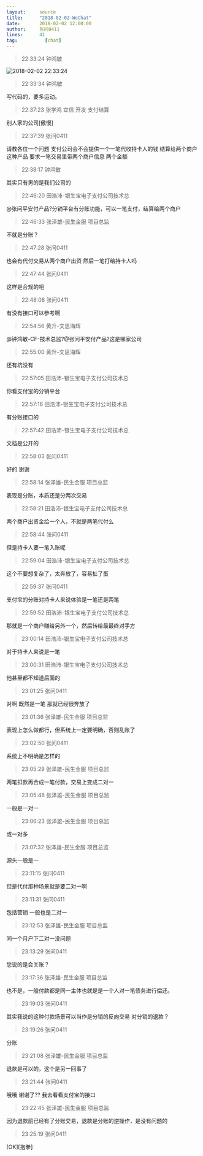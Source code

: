 ```yaml
---
layout:     source 
title:      "2018-02-02-WeChat"
date:       2018-02-02 12:00:00
author:     张问0411
lines:      41 
tag:		  [chat]
---
```

> 22:33:24  钟鸿敏  
   
![2018-02-02 22:33:24](http://static.cocolian.org/img/20180202_223324.png) 
   
> 22:33:34  钟鸿敏  
   
写代码的，要多运动。  
   
> 22:37:23  张学鸿 宜信 开发 支付结算   
   
别人家的公司[傲慢]  
   
> 22:37:39  张问0411  
   
请教各位一个问题 支付公司会不会提供一个一笔代收持卡人的钱 结算给两个商户 这种产品 要求一笔交易里带两个商户信息 两个金额  
   
> 22:38:17  钟鸿敏  
   
其实只有男的是我们公司的  
   
> 22:46:20  田浩沛-银生宝电子支付公司技术总  
   
@张问平安付产品?分销平台有分账功能，可以一笔支付，结算给两个商户  
   
> 22:46:33  张泽雄-民生金服 项目总监  
   
不就是分账？  
   
> 22:47:28  张问0411  
   
也会有代付交易从两个商户出资 然后一笔打给持卡人吗  
   
> 22:47:44  张问0411  
   
这样是合规的吧  
   
> 22:48:08  张问0411  
   
有没有接口可以参考啊  
   
> 22:54:56  黄升-文思海辉   
   
@钟鸿敏-CF-技术总监?@张问平安付产品?这是哪家公司  
   
> 22:55:00  黄升-文思海辉   
   
还有坑没有  
   
> 22:57:05  田浩沛-银生宝电子支付公司技术总  
   
你看支付宝的分销平台  
   
> 22:57:16  田浩沛-银生宝电子支付公司技术总  
   
有分账接口的  
   
> 22:57:42  田浩沛-银生宝电子支付公司技术总  
   
文档是公开的  
   
> 22:58:03  张问0411  
   
好的 谢谢  
   
> 22:58:14  张泽雄-民生金服 项目总监  
   
表现是分账，本质还是分两次交易  
   
> 22:58:21  田浩沛-银生宝电子支付公司技术总  
   
两个商户出资金给一个人，不就是两笔代付么  
   
> 22:58:44  张问0411  
   
但是持卡人要一笔入账呢  
   
> 22:59:04  田浩沛-银生宝电子支付公司技术总  
   
这个不要想复杂了，太奔放了，容易扯了蛋  
   
> 22:59:37  张问0411  
   
支付宝的分账对持卡人来说体验是一笔还是两笔  
   
> 22:59:52  田浩沛-银生宝电子支付公司技术总  
   
那就是一个商户赚给另外一个，然后转给最最终对手方  
   
> 23:00:14  田浩沛-银生宝电子支付公司技术总  
   
对于持卡人来说是一笔  
   
> 23:00:31  田浩沛-银生宝电子支付公司技术总  
   
他甚至都不知道后面的  
   
> 23:01:25  张问0411  
   
对啊 既然是一笔 那就已经很奔放了  
   
> 23:01:36  张泽雄-民生金服 项目总监  
   
表现上怎么做都行，但系统上一定要明确，否则乱账了  
   
> 23:02:50  张问0411  
   
系统上不明确是怎样的  
   
> 23:05:29  张泽雄-民生金服 项目总监  
   
两笔扣款再合成一笔付款，交易上变成二对一  
   
> 23:05:48  张泽雄-民生金服 项目总监  
   
一般是一对一  
   
> 23:06:23  张泽雄-民生金服 项目总监  
   
或一对多  
   
> 23:07:32  张泽雄-民生金服 项目总监  
   
源头一般是一  
   
> 23:11:15  张问0411  
   
但是代付那种场景就是要二对一啊  
   
> 23:11:31  张问0411  
   
包括营销 一般也是二对一  
   
> 23:12:53  张泽雄-民生金服 项目总监  
   
同一个月户下二对一没问题  
   
> 23:13:29  张问0411  
   
您说的是会关账？  
   
> 23:17:36  张泽雄-民生金服 项目总监  
   
也不是，一般付款都是同一主体也就是是一个人对一笔债务进行偿还。  
   
> 23:19:03  张问0411  
   
其实我说的这种付款场景可以当作是分销的反向交易 对分销的退款？  
   
> 23:19:26  张问0411  
   
分账  
   
> 23:21:08  张泽雄-民生金服 项目总监  
   
退款是可以的，这个是另一回事了  
   
> 23:21:44  张问0411  
   
哦哦 谢谢了?? 我去看看支付宝的接口  
   
> 23:22:45  张泽雄-民生金服 项目总监  
   
因为退款前已经有了分账交易，退款是分账的逆操作，是没有问题的  
   
> 23:25:19  张问0411  
   
[OK][抱拳]  
   

